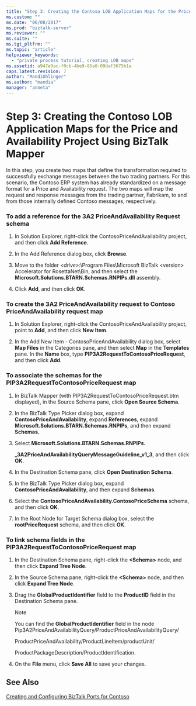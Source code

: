 ```yaml
---
title: "Step 3: Creating the Contoso LOB Application Maps for the Price and Availability Project Using BizTalk Mapper | Microsoft Docs"
ms.custom: ""
ms.date: "06/08/2017"
ms.prod: "biztalk-server"
ms.reviewer: ""
ms.suite: ""
ms.tgt_pltfrm: ""
ms.topic: "article"
helpviewer_keywords: 
  - "private process tutorial, creating LOB maps"
ms.assetid: a947e0ac-f0cb-4be9-85a8-09daf3675b1a
caps.latest.revision: 7
author: "MandiOhlinger"
ms.author: "mandia"
manager: "anneta"
---
```

# Step 3: Creating the Contoso LOB Application Maps for the Price and Availability Project Using BizTalk Mapper
In this step, you create two maps that define the transformation required to successfully exchange messages between the two trading partners. For this scenario, the Contoso ERP system has already standardized on a message format for a Price and Availability request. The two maps will map the request and response messages from the trading partner, Fabrikam, to and from those internally defined Contoso messages, respectively.  
  
### To add a reference for the 3A2 PriceAndAvailability Request schema  
  
1.  In Solution Explorer, right-click the ContosoPriceAndAvailability project, and then click **Add Reference**.  
  
2.  In the Add Reference dialog box, click **Browse**.  
  
3.  Move to the folder *\<drive\>*:\Program Files\Microsoft BizTalk \<version\> Accelerator for RosettaNet\Bin, and then select the **Microsoft.Solutions.BTARN.Schemas.RNPIPs.dll** assembly.  
  
4.  Click **Add**, and then click **OK**.  
  
### To create the 3A2 PriceAndAvailability request to Contoso PriceAndAvailability request map  
  
1.  In Solution Explorer, right-click the ContosoPriceAndAvailability project, point to **Add**, and then click **New Item**.  
  
2.  In the Add New Item - ContosoPriceAndAvailability dialog box, select **Map Files** in the Categories pane, and then select **Map** in the **Templates** pane. In the **Name** box, type **PIP3A2RequestToContosoPriceRequest**, and then click **Add**.  
  
### To associate the schemas for the PIP3A2RequestToContosoPriceRequest map  
  
1.  In BizTalk Mapper (with PIP3A2RequestToContosoPriceRequest.btm displayed), in the Source Schema pane, click **Open Source Schema**.  
  
2.  In the BizTalk Type Picker dialog box, expand **ContosoPriceAndAvailability**, expand **References**, expand **Microsoft.Solutions.BTARN.Schemas.RNPIPs**, and then expand **Schemas.**  
  
3.  Select **Microsoft.Solutions.BTARN.Schemas.RNPIPs.**  
  
     **_3A2PriceAndAvailabilityQueryMessageGuideline_v1_3**, and then click **OK**.  
  
4.  In the Destination Schema pane, click **Open Destination Schema**.  
  
5.  In the BizTalk Type Picker dialog box, expand **ContosoPriceAndAvailability**, and then expand **Schemas**.  
  
6.  Select the **ContosoPriceAndAvailability.ContosoPriceSchema** schema, and then click **OK**.  
  
7.  In the Root Node for Target Schema dialog box, select the **rootPriceRequest** schema, and then click **OK**.  
  
### To link schema fields in the PIP3A2RequestToContosoPriceRequest map  
  
1.  In the Destination Schema pane, right-click the **\<Schema\>** node, and then click **Expand Tree Node**.  
  
2.  In the Source Schema pane, right-click the **\<Schema\>** node, and then click **Expand Tree Node**.  
  
3.  Drag the **GlobalProductIdentifier** field to the **ProductID** field in the Destination Schema pane.  
  
    > [!NOTE]
    >  You can find the **GlobalProductIdentifier** field in the node Pip3A2PriceAndAvailabilityQuery/ProductPriceAndAvailabilityQuery/  
    >   
    >  ProductPriceAndAvailability/ProductLineItem/productUnit/  
    >   
    >  ProductPackageDescription/ProductIdentification.  
  
4.  On the **File** menu, click **Save All** to save your changes.  
  
## See Also  
 [Creating and Configuring BizTalk Ports for Contoso](../../adapters-and-accelerators/accelerator-rosettanet/creating-and-configuring-biztalk-ports-for-contoso.md)